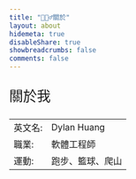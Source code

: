 ```yaml
---
title: "🙋🏻‍♂️關於"
layout: about
hidemeta: true
disableShare: true 
showbreadcrumbs: false
comments: false
---
```


<p style="font-size: 25px;">關於我</p>

|           |                    |
| --------- | ------------------ |
| 英文名:   | Dylan Huang              |
| 職業:     | 軟體工程師             |
| 運動:     | 跑步、籃球、爬山 |